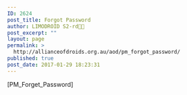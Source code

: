 ```yaml
---
ID: 2624
post_title: Forgot Password
author: LIMODROID S2-rd🔭🔬
post_excerpt: ""
layout: page
permalink: >
  http://allianceofdroids.org.au/aod/pm_forgot_password/
published: true
post_date: 2017-01-29 18:23:31
---
```

[PM_Forget_Password]